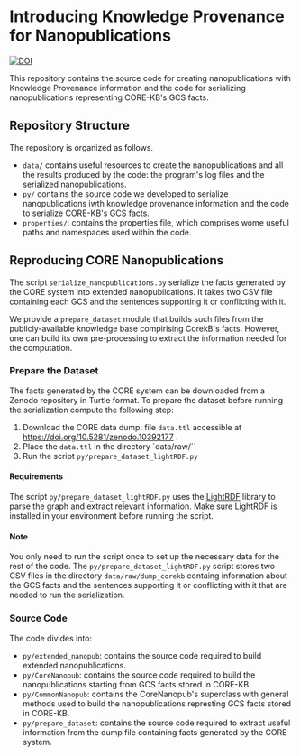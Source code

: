 
# Introducing Knowledge Provenance for Nanopublications
[![DOI](https://zenodo.org/badge/DOI/10.5281/zenodo.10392177.svg)](https://doi.org/10.5281/zenodo.10392177)

This repository contains the source code for creating nanopublications with Knowledge Provenance information and the code for serializing nanopublications representing CORE-KB's GCS facts. 

## Repository Structure
The repository is organized as follows.
- `data/` contains useful resources to create the nanopublications and all the results produced by the code: the program's log files and the serialized nanopublications. 
- `py/` contains the source code we developed to serialize nanopublications iwth knowledge provenance information and the code to serialize CORE-KB's GCS facts.
- `properties/`: contains the properties file, which comprises wome useful paths and namespaces used within the code.

## Reproducing CORE Nanopublications
The script `serialize_nanopublications.py` serialize the facts generated by the CORE system into extended nanopublications. It takes two CSV file containing each GCS and the sentences supporting it or conflicting with it. 

We provide a `prepare_dataset` module that builds such files from the publicly-available knowledge base compirising CorekB's facts. However, one can build its own pre-processing to extract the information needed for the computation.

### Prepare the Dataset 
The facts generated by the CORE system can be downloaded from a Zenodo repository in Turtle format. To prepare the dataset before running the serialization compute the following step:
1. Download the CORE data dump: file `data.ttl` accessible at https://doi.org/10.5281/zenodo.10392177 .
2. Place the `data.ttl` in the directory `data/raw/``
3. Run the script `py/prepare_dataset_lightRDF.py` 

#### Requirements
The script `py/prepare_dataset_lightRDF.py` uses the [LightRDF](https://github.com/ozekik/lightrdf/) library to parse the graph and extract relevant information. Make sure LightRDF is installed in your environment before running the script.

#### Note

You only need to run the script once to set up the necessary data for the rest of the code. The `py/prepare_dataset_lightRDF.py` script stores two CSV files in the directory `data/raw/dump_corekb` containg information about the GCS facts and the sentences supporting it or conflicting with it that are needed to run the serialization. 

### Source Code
The code divides into:
- `py/extended_nanopub`: contains the source code required to build extended nanopublications.
- `py/CoreNanopub`: contains the source code required to build the nanopublications starting from GCS facts stored in CORE-KB.
- `py/CommonNanopub`: contains the CoreNanopub's superclass with general methods used to build the nanopublications represting GCS facts stored in CORE-KB.
- `py/prepare_dataset`: contains the source code required to extract useful information from the dump file containing facts generated by the CORE system.